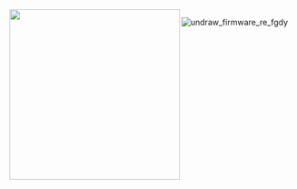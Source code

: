 <img src="https://user-images.githubusercontent.com/54013549/208317786-33c283fc-dba2-4614-a798-1840cc12a01f.svg" min-width="200px" max-width="400px" width="300px" align="Left">






<!---
Guil-Baka/Guil-Baka is a ✨ special ✨ repository because its `README.md` (this file) appears on your GitHub profile.
You can click the Preview link to take a look at your changes.
--->

![undraw_firmware_re_fgdy](https://user-images.githubusercontent.com/54013549/208317786-33c283fc-dba2-4614-a798-1840cc12a01f.svg)
